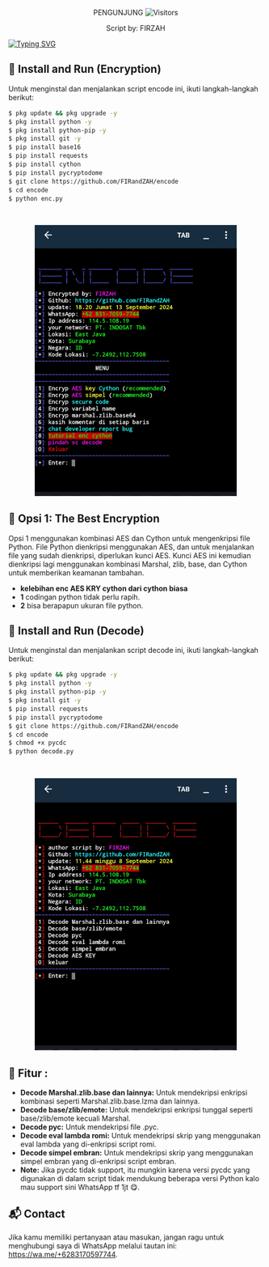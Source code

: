 
<p align="center"> 
 PENGUNJUNG 

 <img src="https://profile-counter.glitch.me/FIRandZAH/count.svg" alt="Visitors">
</p>

<p align="center">
  Script by: FIRZAH
</p>

[![Typing SVG](https://readme-typing-svg.demolab.com?font=Fira+Code&pause=1000&color=00FF00&background=31FF9400&width=435&lines=Script+Encode+danDecode+Code+Python)](https://git.io/typing-svg)

## 🚀 Install and Run (Encryption)

Untuk menginstal dan menjalankan script encode ini, ikuti langkah-langkah berikut:

```sh
$ pkg update && pkg upgrade -y
$ pkg install python -y
$ pkg install python-pip -y
$ pkg install git -y
$ pip install base16
$ pip install requests
$ pip install cython
$ pip install pycryptodome
$ git clone https://github.com/FIRandZAH/encode
$ cd encode
$ python enc.py
```

<br>
<p align="center">
  <img src="enc.jpg" alt="Screenshot" width="400"/>
</p>

## 🔐 Opsi 1: The Best Encryption

Opsi 1 menggunakan kombinasi AES dan Cython untuk mengenkripsi file Python. File Python dienkripsi menggunakan AES, dan untuk menjalankan file yang sudah dienkripsi, diperlukan kunci AES. Kunci AES ini kemudian dienkripsi lagi menggunakan kombinasi Marshal, zlib, base, dan Cython untuk memberikan keamanan tambahan.
- **kelebihan enc AES KRY cython dari cython biasa**
- **1** codingan python tidak perlu rapih.
- **2** bisa berapapun ukuran file python.
## 🚀 Install and Run (Decode)

Untuk menginstal dan menjalankan script decode ini, ikuti langkah-langkah berikut:

```sh
$ pkg update && pkg upgrade -y
$ pkg install python -y
$ pkg install python-pip -y
$ pkg install git -y
$ pip install requests
$ pip install pycryptodome
$ git clone https://github.com/FIRandZAH/encode
$ cd encode
$ chmod +x pycdc
$ python decode.py
```

<br>
<p align="center">
  <img src="dec.jpg" alt="Screenshot" width="400"/>
</p>

## 🔧 Fitur :

- **Decode Marshal.zlib.base dan lainnya:** Untuk mendekripsi enkripsi kombinasi seperti Marshal.zlib.base.lzma dan lainnya.
- **Decode base/zlib/emote:** Untuk mendekripsi enkripsi tunggal seperti base/zlib/emote kecuali Marshal.
- **Decode pyc:** Untuk mendekripsi file .pyc.
- **Decode eval lambda romi:** Untuk mendekripsi skrip yang menggunakan eval lambda yang di-enkripsi script romi.
- **Decode simpel embran:** Untuk mendekripsi skrip yang menggunakan simpel embran yang di-enkripsi script embran.
- **Note:** Jika pycdc tidak support, itu mungkin karena versi pycdc yang digunakan di dalam script tidak mendukung beberapa versi Python kalo mau support sini WhatsApp tf 1jt 😋.

## 📬 Contact

Jika kamu memiliki pertanyaan atau masukan, jangan ragu untuk menghubungi saya di WhatsApp melalui tautan ini: https://wa.me/+6283170597744.
